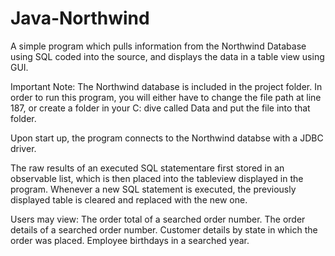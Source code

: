 # Java-Northwind
A simple program which pulls information from the Northwind Database using SQL coded into the source, and displays the data in a table view using GUI.

Important Note: The Northwind database is included in the project folder. In order to run this program, you will either have to change the file path at line 187, or create a folder in your C: dive called Data and put the file into that folder.

Upon start up, the program connects to the Northwind databse with a JDBC driver.

The raw results of an executed SQL statementare first stored in an observable list, which is then placed into the tableview displayed in the program. Whenever a new SQL statement is executed, the previously displayed table is cleared and replaced with the new one.

Users may view:
The order total of a searched order number.
The order details of a searched order number.
Customer details by state in which the order was placed.
Employee birthdays in a searched year.

